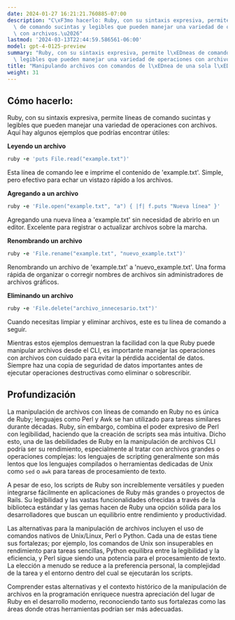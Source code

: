 ```yaml
---
date: 2024-01-27 16:21:21.760885-07:00
description: "C\xF3mo hacerlo: Ruby, con su sintaxis expresiva, permite l\xEDneas\
  \ de comando sucintas y legibles que pueden manejar una variedad de operaciones\
  \ con archivos.\u2026"
lastmod: '2024-03-13T22:44:59.586561-06:00'
model: gpt-4-0125-preview
summary: "Ruby, con su sintaxis expresiva, permite l\xEDneas de comando sucintas y\
  \ legibles que pueden manejar una variedad de operaciones con archivos."
title: "Manipulando archivos con comandos de l\xEDnea de una sola l\xEDnea"
weight: 31
---
```


## Cómo hacerlo:
Ruby, con su sintaxis expresiva, permite líneas de comando sucintas y legibles que pueden manejar una variedad de operaciones con archivos. Aquí hay algunos ejemplos que podrías encontrar útiles:

**Leyendo un archivo**

```ruby
ruby -e 'puts File.read("example.txt")'
```

Esta línea de comando lee e imprime el contenido de 'example.txt'. Simple, pero efectivo para echar un vistazo rápido a los archivos.

**Agregando a un archivo**

```ruby
ruby -e 'File.open("example.txt", "a") { |f| f.puts "Nueva línea" }'
```

Agregando una nueva línea a 'example.txt' sin necesidad de abrirlo en un editor. Excelente para registrar o actualizar archivos sobre la marcha.

**Renombrando un archivo**

```ruby
ruby -e 'File.rename("example.txt", "nuevo_example.txt")'
```

Renombrando un archivo de 'example.txt' a 'nuevo_example.txt'. Una forma rápida de organizar o corregir nombres de archivos sin administradores de archivos gráficos.

**Eliminando un archivo**

```ruby
ruby -e 'File.delete("archivo_innecesario.txt")'
```

Cuando necesitas limpiar y eliminar archivos, este es tu línea de comando a seguir.

Mientras estos ejemplos demuestran la facilidad con la que Ruby puede manipular archivos desde el CLI, es importante manejar las operaciones con archivos con cuidado para evitar la pérdida accidental de datos. Siempre haz una copia de seguridad de datos importantes antes de ejecutar operaciones destructivas como eliminar o sobrescribir.

## Profundización
La manipulación de archivos con líneas de comando en Ruby no es única de Ruby; lenguajes como Perl y Awk se han utilizado para tareas similares durante décadas. Ruby, sin embargo, combina el poder expresivo de Perl con legibilidad, haciendo que la creación de scripts sea más intuitiva. Dicho esto, una de las debilidades de Ruby en la manipulación de archivos CLI podría ser su rendimiento, especialmente al tratar con archivos grandes o operaciones complejas: los lenguajes de scripting generalmente son más lentos que los lenguajes compilados o herramientas dedicadas de Unix como `sed` o `awk` para tareas de procesamiento de texto.

A pesar de eso, los scripts de Ruby son increíblemente versátiles y pueden integrarse fácilmente en aplicaciones de Ruby más grandes o proyectos de Rails. Su legibilidad y las vastas funcionalidades ofrecidas a través de la biblioteca estándar y las gemas hacen de Ruby una opción sólida para los desarrolladores que buscan un equilibrio entre rendimiento y productividad.

Las alternativas para la manipulación de archivos incluyen el uso de comandos nativos de Unix/Linux, Perl o Python. Cada una de estas tiene sus fortalezas; por ejemplo, los comandos de Unix son insuperables en rendimiento para tareas sencillas, Python equilibra entre la legibilidad y la eficiencia, y Perl sigue siendo una potencia para el procesamiento de texto. La elección a menudo se reduce a la preferencia personal, la complejidad de la tarea y el entorno dentro del cual se ejecutarán los scripts.

Comprender estas alternativas y el contexto histórico de la manipulación de archivos en la programación enriquece nuestra apreciación del lugar de Ruby en el desarrollo moderno, reconociendo tanto sus fortalezas como las áreas donde otras herramientas podrían ser más adecuadas.
